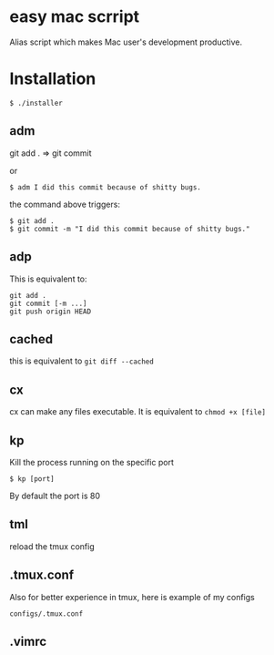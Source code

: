 # easy mac scrript

Alias script which makes Mac user's development productive.

# Installation

```
$ ./installer
```

## adm

git add . => git commit

or

```
$ adm I did this commit because of shitty bugs.
```

the command above triggers:

```
$ git add .
$ git commit -m "I did this commit because of shitty bugs."
```

## adp

This is equivalent to:

```
git add .
git commit [-m ...]
git push origin HEAD
```
## cached

this is equivalent to `git diff --cached`

## cx

cx can make any files executable. It is equivalent to `chmod +x [file]`

## kp

Kill the process running on the specific port

```
$ kp [port]
```

By default the port is 80

## tml

reload the tmux config

## .tmux.conf

Also for better experience in tmux, here is example of my configs

```
configs/.tmux.conf
```

## .vimrc


